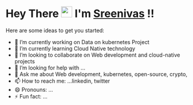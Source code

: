 #  Hey There <img src="https://github.com/TheDudeThatCode/TheDudeThatCode/blob/master/Assets/Hi.gif" width="29px"> I'm [Sreenivas](https://www.linkedin.com/in/v-sreenivas-985088203) !!




Here are some ideas to get you started:

- 🔭 I’m currently working on Data on kubernetes Project
- 🌱 I’m currently learning Cloud Native technology
- 👯 I’m looking to collaborate on Web development and cloud-native projects
- 🤔 I’m looking for help with ...
- 💬 Ask me about Web development, kubernetes, open-source, crypto,
- 📫 How to reach me: ...linkedin, twitter
- 😄 Pronouns: ...
- ⚡ Fun fact: ...

